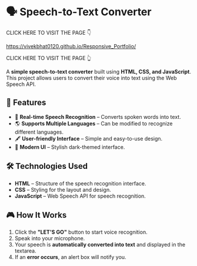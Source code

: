 # 🗣️ Speech-to-Text Converter

CLICK HERE TO VISIT THE PAGE 👇

https://vivekbhat0120.github.io/Responsive_Portfolio/

CLICK HERE TO VISIT THE PAGE 👆


A **simple speech-to-text converter** built using **HTML, CSS, and JavaScript**. This project allows users to convert their voice into text using the Web Speech API.

## 🚀 Features
- 🎤 **Real-time Speech Recognition** – Converts spoken words into text.
- 🌎 **Supports Multiple Languages** – Can be modified to recognize different languages.
- 🖋 **User-friendly Interface** – Simple and easy-to-use design.
- 🎨 **Modern UI** – Stylish dark-themed interface.


## 🛠 Technologies Used
- **HTML** – Structure of the speech recognition interface.
- **CSS** – Styling for the layout and design.
- **JavaScript** – Web Speech API for speech recognition.


## 🎮 How It Works
1. Click the **"LET'S GO"** button to start voice recognition.
2. Speak into your microphone.
3. Your speech is **automatically converted into text** and displayed in the textarea.
4. If an **error occurs**, an alert box will notify you.
